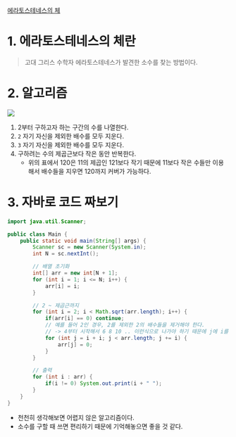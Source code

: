 [에라토스테네스의 체](https://ko.wikipedia.org/wiki/%EC%97%90%EB%9D%BC%ED%86%A0%EC%8A%A4%ED%85%8C%EB%84%A4%EC%8A%A4%EC%9D%98_%EC%B2%B4)

# 1. 에라토스테네스의 체란
> 고대 그리스 수학자 에라토스테네스가 발견한 소수를 찾는 방법이다.

# 2. 알고리즘 
![](https://upload.wikimedia.org/wikipedia/commons/b/b9/Sieve_of_Eratosthenes_animation.gif)
1. 2부터 구하고자 하는 구간의 수를 나열한다.
2. `2` 자기 자신을 제외한 배수를 모두 지운다.
3. `3` 자기 자신을 제외한 배수를 모두 지운다.
4. 구하려는 수의 제곱근보다 작은 동안 반복한다.
    * 위의 표에서 120은 11의 제곱인 121보다 작기 때문에 11보다 작은 수들만 이용해서 배수들을 지우면 120까지 커버가 가능하다.

# 3. 자바로 코드 짜보기
```java
import java.util.Scanner;

public class Main {
    public static void main(String[] args) {
        Scanner sc = new Scanner(System.in);
        int N = sc.nextInt();

        // 배열 초기화
        int[] arr = new int[N + 1];
        for (int i = 1; i <= N; i++) {
            arr[i] = i;
        }

        // 2 ~ 제곱근까지
        for (int i = 2; i < Math.sqrt(arr.length); i++) {
            if(arr[i] == 0) continue;
            // 예를 들어 2인 경우, 2를 제외한 2의 배수들을 제거해야 한다.
            // -> 4부터 시작해서 6 8 10 .. 이런식으로 나가야 하기 때문에 j에 i를 계속 더해준다.
            for (int j = i + i; j < arr.length; j += i) {
                arr[j] = 0;
            }
        }

        // 출력
        for (int i : arr) {
            if(i != 0) System.out.print(i + " ");
        }
    }
}
```

- 천천히 생각해보면 어렵지 않은 알고리즘이다. 
- 소수를 구할 때 쓰면 편리하기 때문에 기억해놓으면 좋을 것 같다.